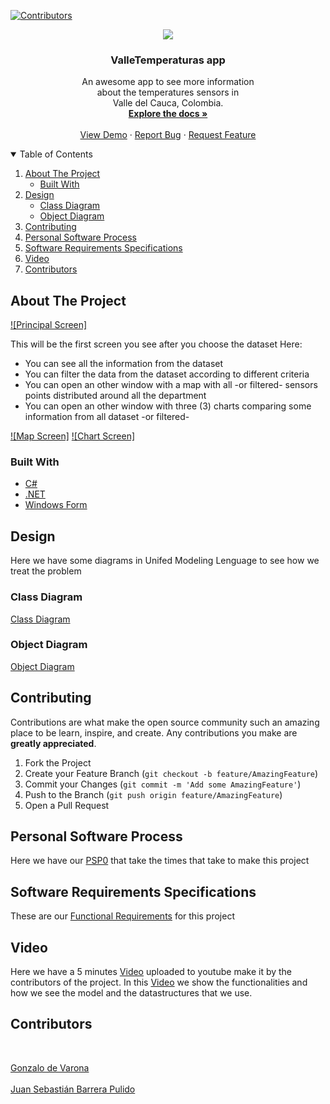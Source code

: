 <!--
*** Tamplate take from 
*** https://github.com/othneildrew/Best-README-Template
-->

[![Contributors](/../images/cobtributorsShield.jpeg?raw=true "Principal Screen")][contributors-url]



<p align="center">
  <a href="https://icons8.com/icon/33453/mapas-de-google">
    <img src="https://img.icons8.com/ios/100/000000/google-maps.png"/>
  </a>

  <h3 align="center">ValleTemperaturas app</h3>

  <p align="center">
    An awesome app to see more information <br />about the temperatures sensors in<br />Valle del Cauca, Colombia.
    <br />
    <a href="https://github.com/SebasBarrera/valle-temperatures"><strong>Explore the docs »</strong></a>
    <br />
    <br />
    <a href="https://youtu.be/JI9GTY5BCJA">View Demo</a>
    ·
    <a href="https://wa.me/573214650140">Report Bug</a>
    ·
    <a href="https://github.com/SebasBarrera/valle-temperatures/issues">Request Feature</a>
  </p>
</p>

<details open="open">
  <summary>Table of Contents</summary>
  <ol>
    <li>
      <a href="#about-the-project">About The Project</a>
      <ul>
        <li><a href="#built-with">Built With</a></li>
      </ul>
    </li>
    <li>
      <a href="#design">Design</a>
      <ul>
        <li><a href="#class-diagram">Class Diagram</a></li>
        <li><a href="#object-diagram">Object Diagram</a></li>
      </ul>
    </li>
    <li><a href="#contributing">Contributing</a></li>
    <li><a href="#psp">Personal Software Process</a></li>
    <li><a href="#requirements">Software Requirements Specifications</a></li>
    <li><a href="#video">Video</a></li>
    <li><a href="#contributors">Contributors</a></li>
  </ol>
</details>

## About The Project

[![Principal Screen]](/../images/tableview.jpg?raw=true "Principal Screen")

This will be the first screen you see after you choose the dataset
Here: 
* You can see all the information from the dataset
* You can filter the data from the dataset according to different criteria
* You can open an other window with a map with all -or filtered- sensors points distributed around all the department
* You can open an other window with three (3) charts comparing some information from all dataset -or filtered-

[![Map Screen]](/../images/map.jpg?raw=true "Map Screen")
[![Chart Screen]](/../images/chart.jpg?raw=true "Chart Screen")

### Built With

* [C#](https://docs.microsoft.com/en-us/dotnet/csharp/)
* [.NET](https://docs.microsoft.com/en-us/dotnet/)
* [Windows Form](https://docs.microsoft.com/es-es/dotnet/desktop/winforms/overview/?view=netdesktop-5.0)

## Design

Here we have some diagrams in Unifed Modeling Lenguage to see how we treat the problem

### Class Diagram

[Class Diagram](https://github.com/SebasBarrera/valle-temperatures/blob/master/docs/ValleTemperaturas_ClassDiagram.pdf)

### Object Diagram

[Object Diagram](https://github.com/SebasBarrera/valle-temperatures/blob/master/docs/ValleTemperatura_ObjectDiagram.pdf)

## Contributing

Contributions are what make the open source community such an amazing place to be learn, inspire, and create. Any contributions you make are **greatly appreciated**.

1. Fork the Project
2. Create your Feature Branch (`git checkout -b feature/AmazingFeature`)
3. Commit your Changes (`git commit -m 'Add some AmazingFeature'`)
4. Push to the Branch (`git push origin feature/AmazingFeature`)
5. Open a Pull Request

## Personal Software Process

Here we have our <a href="https://github.com/SebasBarrera/valle-temperatures/tree/master/psp">PSP0</a> that take the times that take to make this project

## Software Requirements Specifications

These are our <a href="https://github.com/SebasBarrera/valle-temperatures/blob/master/docs/RFS.docx">Functional Requirements</a> for this project

## Video

Here we have a 5 minutes <a href="https://youtu.be/JI9GTY5BCJA">Video</a> uploaded to youtube make it by the contributors of the project.
In this <a href="https://youtu.be/JI9GTY5BCJA">Video</a> we show the functionalities and how we see the model and the datastructures that we use.

## Contributors 
<br />
  <p align="left">
    <a href="https://github.com/gonzalodevarona">Gonzalo de Varona</a>
    <br /> <br />
    <a href="https://github.com/SebasBarrera">Juan Sebastián Barrera Pulido</a>
  </p>
<br />

[contributors-url]: https://github.com/SebasBarrera/valle-temperatures/graphs/contributors

